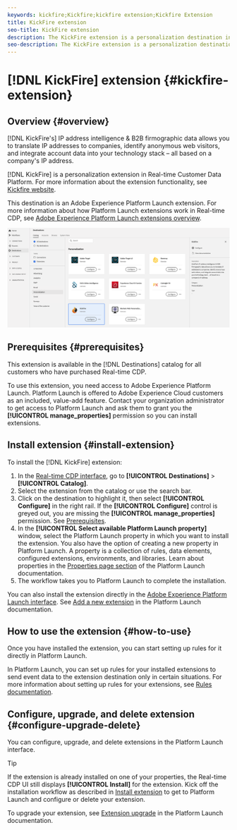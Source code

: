 ```yaml
---
keywords: kickfire;Kickfire;kickfire extension;Kickfire Extension
title: KickFire extension
seo-title: KickFire extension
description: The KickFire extension is a personalization destination in Real-time Customer Data Platform. For more information about the extension functionality, see the extension page on Adobe Exchange.
seo-description: The KickFire extension is a personalization destination in Real-time Customer Data Platform. For more information about the extension functionality, see the extension page on Adobe Exchange.
---
```


# [!DNL KickFire] extension {#kickfire-extension}

## Overview {#overview}

[!DNL KickFire's] IP address intelligence & B2B firmographic data allows you to translate IP addresses to companies, identify anonymous web visitors, and integrate account data into your technology stack – all based on a company's IP address.

[!DNL KickFire] is a personalization extension in Real-time Customer Data Platform. For more information about the extension functionality, see [Kickfire website](https://www.kickfire.com/).

This destination is an Adobe Experience Platform Launch extension. For more information about how Platform Launch extensions work in Real-time CDP, see [Adobe Experience Platform Launch extensions overview](/help/rtcdp/destinations/experience-platform-launch-extensions.md).

![Kickfire extension](/help/rtcdp/destinations/assets/kickfire-extension.png)

## Prerequisites {#prerequisites}

This extension is available in the [!DNL Destinations] catalog for all customers who have purchased Real-time CDP.

To use this extension, you need access to Adobe Experience Platform Launch. Platform Launch is offered to Adobe Experience Cloud customers as an included, value-add feature. Contact your organization administrator to get access to Platform Launch and ask them to grant you the **[!UICONTROL manage_properties]** permission so you can install extensions.

## Install extension {#install-extension}

To install the [!DNL KickFire] extension:

1. In the [Real-time CDP interface](http://platform.adobe.com/), go to **[!UICONTROL Destinations]** > **[!UICONTROL Catalog]**.
2. Select the extension from the catalog or use the search bar.
3. Click on the destination to highlight it, then select **[!UICONTROL Configure]** in the right rail. If the **[!UICONTROL Configure]** control is greyed out, you are missing the **[!UICONTROL manage_properties]** permission. See [Prerequisites](#prerequisites).
4. In the **[!UICONTROL Select available Platform Launch property]** window, select the Platform Launch property in which you want to install the extension. You also have the option of creating a new property in Platform Launch. A property is a collection of rules, data elements, configured extensions, environments, and libraries. Learn about properties in the [Properties page section](https://experienceleague.adobe.com/docs/launch/using/reference/admin/companies-and-properties.html#properties-page) of the Platform Launch documentation.
5. The workflow takes you to Platform Launch to complete the installation. 

You can also install the extension directly in the [Adobe Experience Platform Launch interface](https://launch.adobe.com/). See [Add a new extension](https://experienceleague.adobe.com/docs/launch/using/reference/manage-resources/extensions/overview.html?lang=en#add-a-new-extension) in the Platform Launch documentation.

## How to use the extension {#how-to-use}

Once you have installed the extension, you can start setting up rules for it directly in Platform Launch.

In Platform Launch, you can set up rules for your installed extensions to send event data to the extension destination only in certain situations. For more information about setting up rules for your extensions, see [Rules documentation](https://experienceleague.adobe.com/docs/launch/using/reference/manage-resources/rules.html).

## Configure, upgrade, and delete extension {#configure-upgrade-delete}

You can configure, upgrade, and delete extensions in the Platform Launch interface.

>[!TIP]
>
>If the extension is already installed on one of your properties, the Real-time CDP UI still displays **[!UICONTROL Install]** for the extension. Kick off the installation workflow as described in [Install extension](#install-extension) to get to Platform Launch and configure or delete your extension.

To upgrade your extension, see [Extension upgrade](https://experienceleague.adobe.com/docs/launch/using/reference/manage-resources/extensions/extension-upgrade.html) in the Platform Launch documentation.